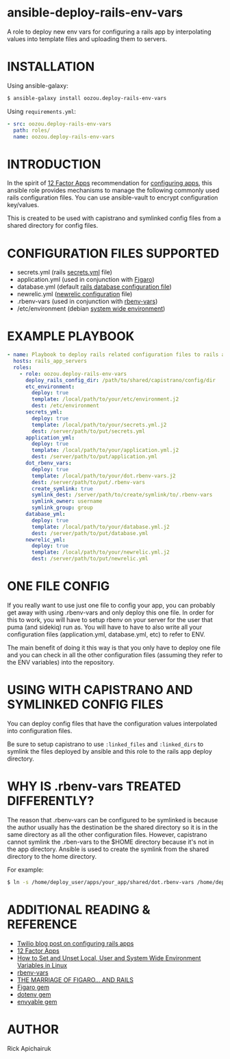# ansible-deploy-rails-env-vars

A role to deploy new env vars for configuring a rails app by interpolating
values into template files and uploading them to servers.

# INSTALLATION

Using ansible-galaxy:

```sh
$ ansible-galaxy install oozou.deploy-rails-env-vars
```

Using `requirements.yml`:

```yaml
- src: oozou.deploy-rails-env-vars
  path: roles/
  name: oozou.deploy-rails-env-vars
```


# INTRODUCTION

In the spirit of [12 Factor Apps](https://12factor.net/) recommendation for
[configuring apps](https://12factor.net/config), this ansible role provides
mechanisms to manage the following commonly used rails configuration files.
You can use ansible-vault to encrypt configuration key/values.

This is created to be used with capistrano and symlinked config files from a
shared directory for config files.

# CONFIGURATION FILES SUPPORTED

* secrets.yml (rails [secrets.yml](http://edgeguides.rubyonrails.org/security.html#custom-secrets) file)
* application.yml (used in conjunction with [Figaro](https://github.com/laserlemon/figaro))
* database.yml (default [rails database configuration file](http://edgeguides.rubyonrails.org/configuring.html#configuring-a-database))
* newrelic.yml ([newrelic configuration](https://docs.newrelic.com/docs/agents/ruby-agent/configuration/ruby-agent-configuration) file)
* .rbenv-vars (used in conjunction with [rbenv-vars](https://github.com/rbenv/rbenv-vars))
* /etc/environment (debian [system wide environment](http://askubuntu.com/questions/150789/difference-between-bash-bashrc-and-etc-environment-file))

# EXAMPLE PLAYBOOK

```yaml
- name: Playbook to deploy rails related configuration files to rails app servers
  hosts: rails_app_servers
  roles:
    - role: oozou.deploy-rails-env-vars
      deploy_rails_config_dir: /path/to/shared/capistrano/config/dir
      etc_environment:
        deploy: true
        template: /local/path/to/your/etc/environment.j2
        dest: /etc/environment
      secrets_yml:
        deploy: true
        template: /local/path/to/your/secrets.yml.j2
        dest: /server/path/to/put/secrets.yml
      application_yml:
        deploy: true
        template: /local/path/to/your/application.yml.j2
        dest: /server/path/to/put/application.yml
      dot_rbenv_vars:
        deploy: true
        template: /local/path/to/your/dot.rbenv-vars.j2
        dest: /server/path/to/put/.rbenv-vars
        create_symlink: true
        symlink_dest: /server/path/to/create/symlink/to/.rbenv-vars
        symlink_owner: username
        symlink_group: group
      database_yml:
        deploy: true
        template: /local/path/to/your/database.yml.j2
        dest: /server/path/to/put/database.yml
      newrelic_yml:
        deploy: true
        template: /local/path/to/your/newrelic.yml.j2
        dest: /server/path/to/put/newrelic.yml
```

# ONE FILE CONFIG

If you really want to use just one file to config your app, you can probably get
away with using .rbenv-vars and only deploy this one file. In order for this to 
work, you will have to setup rbenv on your server for the user that puma (and
sidekiq) run as. You will have to have to also write all your configuration
files (application.yml, database.yml, etc) to refer to ENV.

The main benefit of doing it this way is that you only have to deploy one file
and you can check in all the other configuration files (assuming they refer to
the ENV variables) into the repository.

# USING WITH CAPISTRANO AND SYMLINKED CONFIG FILES

You can deploy config files that have the configuration values interpolated into
configuration files.

Be sure to setup capistrano to use `:linked_files` and `:linked_dirs` to symlink
the files deployed by ansible and this role to the rails app deploy directory.

# WHY IS .rbenv-vars TREATED DIFFERENTLY?

The reason that .rbenv-vars can be configured to be symlinked is because the
author usually has the destination be the shared directory so it is in the same
directory as all the other configuration files. However, capistrano cannot
symlink the .rben-vars to the $HOME directory because it's not in the app
directory. Ansible is used to create the symlink from the shared directory to
the home directory.

For example:

```sh
$ ln -s /home/deploy_user/apps/your_app/shared/dot.rbenv-vars /home/deploy_user/.rbenv-var
```

# ADDITIONAL READING & REFERENCE

* [Twilio blog post on configuring rails apps](https://www.twilio.com/blog/2015/02/managing-development-environment-variables-across-multiple-ruby-applications.html)
* [12 Factor Apps](https://12factor.net/config)
* [How to Set and Unset Local, User and System Wide Environment Variables in Linux](http://www.tecmint.com/set-unset-environment-variables-in-linux/)
* [rbenv-vars](https://github.com/rbenv/rbenv-vars)
* [THE MARRIAGE OF FIGARO… AND RAILS](https://www.collectiveidea.com/blog/archives/2013/12/18/the-marriage-of-figaro-and-rails/)
* [Figaro gem](https://github.com/laserlemon/figaro)
* [dotenv gem](https://github.com/bkeepers/dotenv)
* [envyable gem](https://github.com/philnash/envyable)


# AUTHOR

Rick Apichairuk

